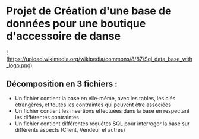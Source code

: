 # Projet de Création d'une base de données pour une boutique d'accessoire de danse 

!(https://upload.wikimedia.org/wikipedia/commons/8/87/Sql_data_base_with_logo.png)

## Décomposition en 3 fichiers : 
* Un fichier contient la base en elle-même, avec les tables, les clés étrangères, et toutes les contraintes qui peuvent être associées  
* Un fichier contient les insertions effectuées dans la base en respectant les différentes contraintes  
* Un fichier contient différentes requêtes SQL pour interroger la base sur différents aspects (Client, Vendeur et autres)

## 
